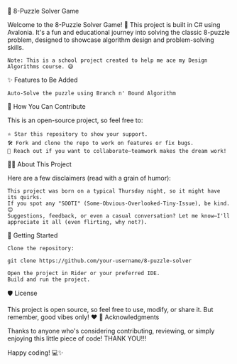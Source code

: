 🧩 8-Puzzle Solver Game

Welcome to the 8-Puzzle Solver Game! 🎉 This project is built in C# using Avalonia. It's a fun and educational journey into solving the classic 8-puzzle problem, designed to showcase algorithm design and problem-solving skills.

    Note: This is a school project created to help me ace my Design Algorithms course. 😅

✨ Features to Be Added

    Auto-Solve the puzzle using Branch n' Bound Algorithm   
    
🤝 How You Can Contribute

This is an open-source project, so feel free to:

    ⭐ Star this repository to show your support.
    🛠 Fork and clone the repo to work on features or fix bugs.
    💬 Reach out if you want to collaborate—teamwork makes the dream work!

🤷‍♂️ About This Project

Here are a few disclaimers (read with a grain of humor):

    This project was born on a typical Thursday night, so it might have its quirks.
    If you spot any "SOOTI" (Some-Obvious-Overlooked-Tiny-Issue), be kind. 😊
    Suggestions, feedback, or even a casual conversation? Let me know—I'll appreciate it all (even flirting, why not?).

🚀 Getting Started

    Clone the repository:

    git clone https://github.com/your-username/8-puzzle-solver

    Open the project in Rider or your preferred IDE.
    Build and run the project.

🛡️ License

This project is open source, so feel free to use, modify, or share it. But remember, good vibes only! ❤️
📝 Acknowledgments

Thanks to anyone who's considering contributing, reviewing, or simply enjoying this little piece of code!
THANK YOU!!!

Happy coding! 💻✨

